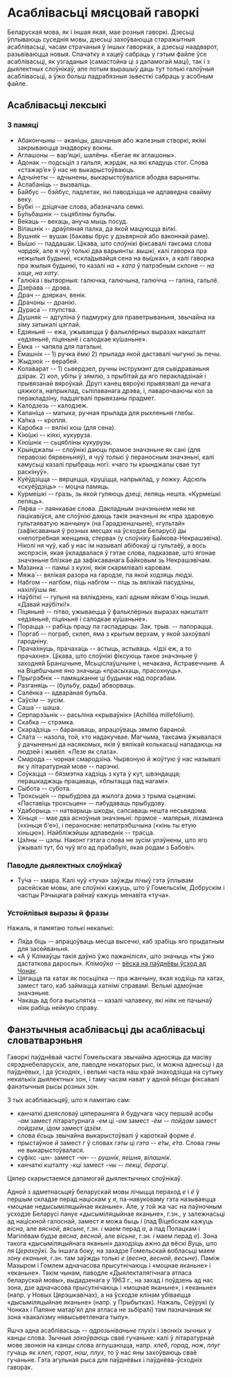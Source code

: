 # Асаблівасьці мясцовай гаворкі

Беларуская мова, як і іншая якая, мае розныя гаворкі. Дзесьці ўплываюць
суседнія мовы, дзесьці захоўваюцца старажытныя асаблівасьці, часам страчаныя ў
іншых гаворках, а дзесьці наадварот, разьвіваюцца новыя. Спачатку я хацеў
сабраць у гэтым файле ўсе асаблівасьці, як узгаданыя (самастойна ці з дапамогай
маці), так і з дыялектных слоўнікаў, але потым вырашыў даць тут толькі галоўныя
асаблівасьці, а ўжо больш падрабязныя зьвесткі сабраць у асобным файле.

## Асаблівасьці лексыкі

### З памяці

- Абакончыны -- аканіцы, дашчаныя або жалезныя створкі, якімі закрываюцца
  знадворку вокны.
- Аглашоны -- вар’яцкі, шалёны. «Бегае як аглашоны».
- Адонак -- подсьціл з гальля, жэрдак, на які кладуць стог. Слова «стажар’е» ў
  нас не выкарыстоўваюць.
- Адчы́неты -- адчынены, выкарыстоўваліся абодва варыняты.
- Аслабані́ць -- вызваліць.
- Ба́йбус -- бэйбус, падлетак, які паводзіцца не адпаведна свайму веку.
- Бу́бкі -- дзіцячае слова, абазначала семкі.
- Бу́льбашнік -- сьцябліны бульбы.
- Ве́каць -- вехаць, ануча мыць посуд.
- Ві́лашнік -- драўляная палка, да якой мацуюцца вілкі.
- Вушня́к -- вушак (бакавы брус у дзьвярной або ваконнай раме).
- Вы́шкі -- паддашак. Цікава, што слоўнікі фіксавалі таксама слова *чарда́к*, але
  я чуў толькі два варыянты: *вышкі*, калі гаворка пра нежылыя будынкі,
  «скла́дывайця сена на вы́шках», а калі гаворка пра жылыя будынкі, то казалі
  *на* + *хата* ў патрэбным склоне -- *на хаце*, *на хату*.
- Галю́ка і вытворныя: галючка, галючына, галю́чча -- галіна, гальлё.
- Дзе́рава -- дрэва.
- Драч -- дзяркач, венік.
- Драчоны -- дранікі.
- Дураса́ -- глупства.
- Душня́к -- адтуліна ў падмурку для праветрываньня, звычайна на зіму затыкалі
  цэглай.
- Едзяньнё -- ежа, ужываецца ў фальклёрных выразах накшталт «едзяньнё, піцяньнё
  і салодкае ку́шаньне».
- Ёмка -- чапяла для патэльні.
- Ёмашнік -- 1) ручка ёмкі 2) прылада якой даставалі чыгункі зь печы.
- Жыдзю́к -- верабей.
- Колаварат -- 1) сьвердзел, ручны інструмэнт для сьвідраваньня дзірак. 2) кол,
  убіты ў зямлю, з прыбітай да яго перакладзінай і прывязанай вяроўкай. Другі
  канец вяроўкі прывязвалі да нечага цяжкога, напрыклад, сьпілаванага дрэва,
  і, паварочваючы кол за перакладзіну, падцягвалі прывязаны прадмет.
- Калодзезь -- калодзеж.
- Капані́ца -- матыка, ручная прылада для рыхленьня глебы.
- Ка́пка -- кропля.
- Каробка -- вялікі кош (для сена).
- Кію́шкі -- кіяхі, кукуруза.
- Кію́шнік -- сьцябліны кукурузы.
- Кры́нджалы -- слоўнікі даюць прамое значэньне як сані (для перавозкі
  бярвеньняў), я чуў толькі ў пераносным значэньні, калі камусьці казалі
  прыбраць ногі: «чаго ты крынджалы свае тут раскінуў».
- Куёўдзіцца -- вярцецца, круціцца, напрыклад, у ложку. Адсюль «скуёўдзіць» --
  моцна памяць.
- Курме́шкі -- гразь, зь якой гуляюць дзеці, лепяць нешта. «Курме́шкі лепяць».
- Ля́рва -- лаянкавае слова. Дакладным значэньнем неяк не пацікавіўся, але
  слоўнікі даюць такія значэньні як «пра здаровую гультаяватую жанчыну» (на
  Гарадзеншчыне), «гультай» (зафіксаваныя ў розных месцах на ўсходзе Беларусі) ды
  «непотребная женщина, стерва» (у слоўніку Байкова-Некрашэвіча). Ніколі ня чуў,
  каб у нас ім называлі абібокаў ці гультаёў, а вось экспрэсія, якая ўкладвалася
  ў гэтае слова, падказвае, што ягонае значэньне блізкае да зафіксаванага
  Байковым зь Некрашэвічам.
- Ма́занка -- памыі з кухні, якія скармлівалі каровам.
- Мяжа́ -- вялікая разора на гародзе, па якой ходзяць людзі.
- Набгом -- нагбом, піць набгом -- піць зь вялікай пасудзіны, нахіліўшы яе.
- Наўбіткі́ -- гульня на вялікдзень, калі адным яйкам б'юць іншыя. «Давай наўбіткі!».
- Піцяньнё -- пітво, ужываецца ў фальклёрных выразах накшталт «едзяньнё,
  піцяньнё і салодкае ку́шаньне».
- Порацца -- рабіць працу па гаспадарцы. Зак. трыв. -- папорацца.
- Поргаб -- пограб, склеп, яма з крытым верхам, у якой захоўвалі гародніну.
- Прача́хнуць, прачаха́ць -- астыць, астываць. «Ідзі еж, а то прачахне». Цікава,
  што слоўнікі фіксуюць такое значэньне ў заходняй Браншчыне, Мсьціслаўшчыне і,
  нечакана, Астравеччыне. А на Віцебшчыне яно значыць «прасыхаць, прасохнуць».
- Прыгрэ́бнік -- памяшканне ці будынак над поргабам.
- Разганя́ць -- (бульбу, рады́) абворваць.
- Салёнка -- адвараная бульба.
- Саўсі́м -- зусім.
- Саша́ -- шаша.
- Серпарэ́зьнік -- расьліна «крываўнік» (Achilléa millefólium).
- Ска́бка -- стрэмка.
- Скара́дзіць -- баранаваць, апрацоўваць зямлю бараной.
- Слата́ -- назола, той, хто надакучвае. Магчыма, таксама ўжывалася ў дачыненьні
  да насякомых, якія ў вялікай колькасьці нападаюць на людзей і жывёл. «Лезе як
  слата».
- Смарода -- чорная смародзіна. Чырвоную й жоўтую ў нас называлі як у
  літаратурнай мове -- парэчкі.
- Соўкацца -- бязмэтна хадзіць з кута ў кут, швэндацца; перашкаджаць працаваць, «блытацца
  пад нагамі».
- Сыбота -- субота.
- Трохсьце́н -- прыбудова да жылога дома з трыма сьценамі. «Паставіць трохсьцен» -- 
  пабудаваць прыбудову.
- Удаборыць -- натварыць шкоды, сапсаваць нешта несьвядома.
- Хі́ньця -- мае два асноўныя значэньні: прамое - малярыя, ліхаманка («хіньця
  б'е»), і пераноснае: непатрэбшчына («кінь ты етую хіньцю»). Найбліжэйшы
  адпаведнік -- трасца.
- Цэ́лны -- цэлы. Наконт гэтага слова не зусім упэўнены, што яго ўжывалі тут, бо
  чуў яго ад прабабулі, якая родам з Бабовіч.

### Паводле дыялектных слоўнікаў
- Ту́ча -- хмара. Калі чуў «туча» заўжды лічыў гэта ўплывам расейскае мовы, але
  слоўнікі кажуць, што ў Гомельскім, Добрускім і частцы Рэчыцкага раёнаў кажуць
  менавіта «туча».

### Устойлівыя выразы й фразы

Нажаль, я памятаю толькі некалькі:
- Ля́да біць -- апрацоўваць месца высечкі, каб зрабіць яго прыдатным для засейваньня.
- «А ў Клімаўцы такія даўно ўжо пажаніліся», што значыць «ты ўжо дастаткова
  дарослы». *Клімаўка* -- [вёска на паўднёвы ўсход ад
  Чонак](https://www.openstreetmap.org/#map=12/52.2900/31.0903).
- Цягацца па хатах як посьцілка -- пра жанчыну, якая ходзіць па хатах, замест
  таго, каб займацца хатнімі справамі. Вельмі адмоўнае значэньне.
- Чакаць ад бога высьпятка -- казалі чалавеку, які ніяк не пачынаў ніяк рабіць
  нейкую справу.

## Фанэтычныя асаблівасьці ды асаблівасьці словатварэньня

Гаворкі паўднёвай часткі Гомельскага звычайна адносяць да масіву
сярэднебеларускіх, але, паводле некаторых рыс, іх можна аднесьці і да
паўднёвых, і да ўсходніх, і вельмі часта наш край знаходзіцца на сутыку
некалькіх дыялектных зон, і таму часам нават у адной вёсцы фіксавалі фанэтычныя
рысы розных зон.

З тых асаблівасьцяў, што я памятаю сам:
- канчаткі дзеясловаў цяперашняга й будучага часу першай асобы *-ам* замест
  літаратурнага *-ем* ці *-ом* замест *-ём* -- *пойдам* замест *пойдзем*,
  *ідом* замест *ідзём*.
- слова *ёсьць* звычайна выкарыстоўвалі ў кароткай форме *ё*.
- прыстаўное *й* замест *г* ў словах *гэты* ці *гэта* -- *е́ты*, *е́та*. Слова
  *гэны* не выкарыстоўвалася.
- суфікс *-шн-* замест *-чн-* -- *рушні́к*, *яе́шня*, *ві́лашнік*.
- канчаткі кшталту *-кці* замест *-чы* -- *пекці́*, *берагці́*.

Цяпер скарыстаемся дапамогай дыялектычных слоўнікаў.

Адной з адметнасьцяў беларускай мовы лічыцца пераход *е* і *ё* ў першым складзе
перад націскам у *я*, па-навуковаму гэта называецца «моцнае недысыміляцыйнае
яканьне». Але, у той жа час на паўночным усходзе Беларусі пануе «дысыміляцыйнае
яканьне», г.зн., у залежнасьці ад націскной галоснай, замест *я* можа быць *і*
(пад Віцебскам кажуць *вісна*, але *вясной*, *вясьне*, г.зн. *і* маем перад
*а*, а пад Полацкам і Магілёвам будзе *вясна*, *вясной*, але *вісьне*, г.зн. *і*
маем перад *е*). Зона такога «дысыміляцыйнага яканьні» даходзіць ажно да вёскі
*Вуць*, што ля *Церахоўкі*. Зь іншага боку, на захадзе Гомельскай вобласьці
маем зону *еканьня*, г.зн. там заўжды толькі *е* (*весна*, *весной*, *весьне*).
Паміж Мазыром і Гомлем адначасова прысутнічаюць і «моцнае яканьне» і
«еканьне». Такім чынам, паводле «Дыялекталягічнага атласа беларускай мовы»,
выдадзенага у 1963 г., на захад і поўдзень ад нас зона, дзе адначасова
прысутнічаюць і «моцнае яканьне», і «еканьне» (напр. у Новых Цярэшкавічах), а
на ўсходзе клінам убіваецца «дысыміляцыйнае яканьне» (напр. у Прыбытках).
Нажаль, Сеўрукі (у Чонках і Паляне матар’ял для атласа не зьбіралі) там
пазначаныя як зона «вакалізму нявысьветленага тыпу».

Яшчэ адна асаблівасьць -- *адрозьніваньне* глухіх і звонкіх зычных у канцы
слова. Зычныя *захоўваюць* сваё гучаньне: калі ў літаратурнай мове звонкія на
канцы слова аглушаюцца, напр. *хлеб*, *горад*, *нож*, *плуг* гучаць як *хлеп*,
*горат*, *нош*, *плух*, то ў нас яны захоўваюць сваё гучаньне. Гэта агульная
рыса для паўднёвых і паўднёва-ўсходніх гаворак.
